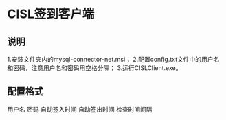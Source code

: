 # CISL签到客户端

## 说明
1.安装文件夹内的mysql-connector-net.msi；
2.配置config.txt文件中的用户名和密码，注意用户名和密码用空格分隔；
3.运行CISLClient.exe。

## 配置格式
用户名 密码 自动签入时间 自动签出时间 检查时间间隔

